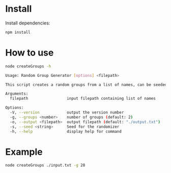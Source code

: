 # Install

Install dependencies:

```sh
npm install
```

# How to use

```sh
node createGroups -h
```

```sh
Usage: Random Group Generator [options] <filepath>

This script creates a random groups from a list of names, can be seeded

Arguments:
  filepath                 input filepath containing list of names

Options:
  -V, --version            output the version number
  -g, --groups <number>    number of groups (default: 2)
  -o, --output <filepath>  output filepath (default: "./output.txt")
  -s, --seed <string>      Seed for the randomizer
  -h, --help               display help for command
```

# Example

```sh
node createGroups ./input.txt -g 28
```
